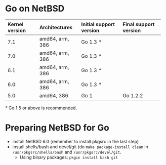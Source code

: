 # Go on NetBSD

| **Kernel version** | **Architectures** | **Initial support version** | **Final support version** |
|:-------------------|:------------------|:----------------------------|:--------------------------|
| 7.1                | amd64, arm, 386   | Go 1.3 _*_                  |                           |
| 7.0                | amd64, arm, 386   | Go 1.3 _*_                  |                           |
| 6.1                | amd64, arm, 386   | Go 1.3 _*_                  |                           |
| 6.0                | amd64, arm, 386   | Go 1.3 _*_                  |                           |
| 5.0                | amd64, 386        | Go 1                        | Go 1.2.2                  |

_*_ Go 1.5 or above is recommended.

# Preparing NetBSD for Go
  * install NetBSD 6.0 (remember to install pkgsrc in the last step)
  * install shells/bash and devel/git (do ` make package-install clean ` in ` /usr/pkgsrc/shells/bash ` and ` /usr/pkgsrc/devel/git `.
    * Using binary packages: ` pkgin install bash git `